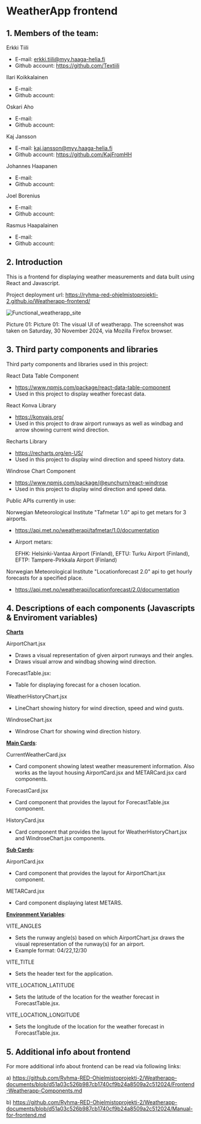 # WeatherApp frontend

## 1. Members of the team:

Erkki Tiili
- E-mail: erkki.tiili@myy.haaga-helia.fi
- Github account: https://github.com/Textiili

Ilari Koikkalainen
- E-mail:
- Github account:

Oskari Aho
- E-mail:
- Github account:

Kaj Jansson
- E-mail: kaj.jansson@myy.haaga-helia.fi
- Github account: https://github.com/KajFromHH

Johannes Haapanen
- E-mail:
- Github account:

Joel Borenius
- E-mail:
- Github account:

Rasmus Haapalainen
- E-mail:
- Github account:

## 2. Introduction

This is a frontend for displaying weather measurements and data built using React and Javascript.

Project deployment url: https://ryhma-red-ohjelmistoprojekti-2.github.io/Weatherapp-frontend/

![Functional_weatherapp_site](https://github.com/user-attachments/assets/b3d5492c-5591-4c59-bd48-8b12e73065bc)

Picture 01: Picture 01: The visual UI of weatherapp. The screenshot was taken on Saturday, 30 November 2024, via Mozilla Firefox browser.

## 3. Third party components and libraries

Third party components and libraries used in this project:

React Data Table Component

- https://www.npmjs.com/package/react-data-table-component
- Used in this project to display weather forecast data.

React Konva Library
- https://konvajs.org/ 
- Used in this project to draw airport runways as well as windbag and arrow showing current wind direction.

Recharts Library
- https://recharts.org/en-US/ 
- Used in this project to display wind direction and speed history data.

Windrose Chart Component
- https://www.npmjs.com/package/@eunchurn/react-windrose
- Used in this project to display wind direction and speed data.

Public APIs currently in use:

Norwegian Meteorological Institute "Tafmetar 1.0" api to get metars for 3 airports.

- https://api.met.no/weatherapi/tafmetar/1.0/documentation

- Airport metars:

  EFHK: Helsinki-Vantaa Airport (Finland), 
  EFTU: Turku Airport (Finland), 
  EFTP: Tampere-Pirkkala Airport (Finland)

Norwegian Meteorological Institute "Locationforecast 2.0" api to get hourly forecasts for a specified place.

- https://api.met.no/weatherapi/locationforecast/2.0/documentation

## 4. Descriptions of each components (Javascripts & Enviroment variables)

<ins>**Charts**</ins>

AirportChart.jsx

- Draws a visual representation of given airport runways and their angles.
- Draws visual arrow and windbag showing wind direction.

ForecastTable.jsx:

- Table for displaying forecast for a chosen location.

WeatherHistoryChart.jsx

- LineChart showing history for wind direction, speed and wind gusts.

WindroseChart.jsx

- Windrose Chart for showing wind direction history.

<ins>**Main Cards**</ins>:

CurrentWeatherCard.jsx

- Card component showing latest weather measurement information. Also works as the layout housing AirportCard.jsx and METARCard.jsx card components.

ForecastCard.jsx

- Card component that provides the layout for ForecastTable.jsx component.

HistoryCard.jsx

- Card component that provides the layout for WeatherHistoryChart.jsx and WindroseChart.jsx components.

<ins>**Sub Cards**</ins>:

AirportCard.jsx

- Card component that provides the layout for AirportChart.jsx component.

METARCard.jsx

- Card component displaying latest METARS.

<ins>**Environment Variables**</ins>:

VITE_ANGLES

- Sets the runway angle(s) based on which AirportChart.jsx draws the visual representation of the runway(s) for an airport.
- Example format: 04/22,12/30

VITE_TITLE

- Sets the header text for the application.

VITE_LOCATION_LATITUDE

- Sets the latitude of the location for the weather forecast in ForecastTable.jsx.

VITE_LOCATION_LONGITUDE

- Sets the longitude of the location for the weather forecast in ForecastTable.jsx.

## 5. Additional info about frontend
For more additional info about frontend can be read via following links:

a) https://github.com/Ryhma-RED-Ohjelmistoprojekti-2/Weatherapp-documents/blob/d51a03c526b987cb1740cf9b24a8509a2c512024/Frontend-Weatherapp-Components.md

b) https://github.com/Ryhma-RED-Ohjelmistoprojekti-2/Weatherapp-documents/blob/d51a03c526b987cb1740cf9b24a8509a2c512024/Manual-for-frontend.md
